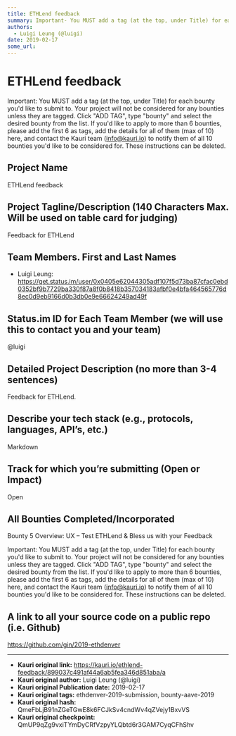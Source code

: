 ```yaml
---
title: ETHLend feedback
summary: Important- You MUST add a tag (at the top, under Title) for each bounty youd like to submit to. Your project will not be considered for any bounties unless they are tagged. Click ADD TAG, type bounty and select the desired bounty from the list. If youd like to apply to more than 6 bounties, please add the first 6 as tags, add the details for all of them (max of 10) here, and contact the Kauri team (info@kauri.io) to notify them of all 10 bounties youd like to be considered for. These instruction
authors:
  - Luigi Leung (@luigi)
date: 2019-02-17
some_url: 
---
```


# ETHLend feedback



Important: You MUST add a tag (at the top, under Title) for each bounty you'd like to submit to. Your project will not be considered for any bounties unless they are tagged. Click "ADD TAG", type  "bounty" and select the desired bounty from the list. If you'd like to apply to more than 6 bounties, please add the first 6 as tags, add the details for all of them (max of 10) here, and contact the Kauri team (info@kauri.io) to notify them of all 10 bounties you'd like to be considered for. These instructions can be deleted.

## Project Name
ETHLend feedback

## Project Tagline/Description (140 Characters Max. Will be used on table card for judging)
Feedback for ETHLend

## Team Members. First and Last Names
- Luigi Leung:
https://get.status.im/user/0x0405e62044305adf107f5d73ba87cfac0ebd0352bf9b7729ba330f87a8f0b8418b357034183afbf0e4bfa464565776d8ec0d9eb9166d0b3db0e9e66624249ad49f


## Status.im ID for Each Team Member (we will use this to contact you and your team)
@luigi

## Detailed Project Description (no more than 3-4 sentences)
Feedback for ETHLend.

## Describe your tech stack (e.g., protocols, languages, API’s, etc.)
Markdown

## Track for which you’re submitting (Open or Impact)
Open

## All Bounties Completed/Incorporated
Bounty 5 Overview: UX – Test ETHLend & Bless us with your Feedback


Important: You MUST add a tag (at the top, under Title) for each bounty you'd like to submit to. Your project will not be considered for any bounties unless they are tagged. Click "ADD TAG", type  "bounty" and select the desired bounty from the list. If you'd like to apply to more than 6 bounties, please add the first 6 as tags, add the details for all of them (max of 10) here, and contact the Kauri team (info@kauri.io) to notify them of all 10 bounties you'd like to be considered for. These instructions can be deleted.

## A link to all your source code on a public repo (i.e. Github)
https://github.com/gin/2019-ethdenver




---

- **Kauri original link:** https://kauri.io/ethlend-feedback/899037c491af44a6ab5fea346d851aba/a
- **Kauri original author:** Luigi Leung (@luigi)
- **Kauri original Publication date:** 2019-02-17
- **Kauri original tags:** ethdenver-2019-submission, bounty-aave-2019
- **Kauri original hash:** QmeFbLjB91nZGeTGwE8k6FCJkSv4cndWv4qZVejy1BxvVS
- **Kauri original checkpoint:** QmUP9qZg9vxiTYmDyCRfVzpyYLQbtd6r3GAM7CyqCFhShv




